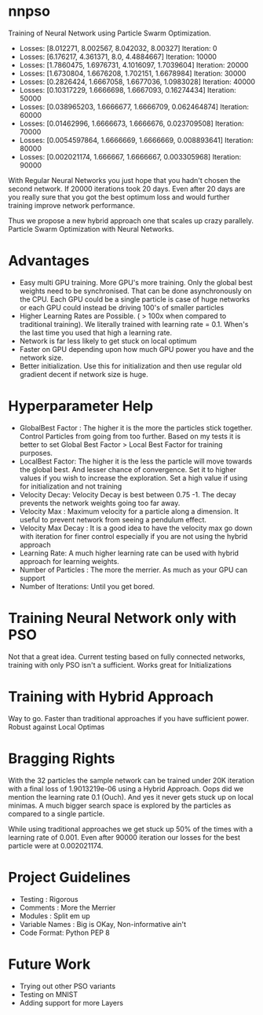# nnpso
Training of Neural Network using Particle Swarm Optimization.

- Losses: [8.012271, 8.002567, 8.042032, 8.00327] Iteration: 0
- Losses: [6.176217, 4.361371, 8.0, 4.4884667] Iteration: 10000
- Losses: [1.7860475, 1.6976731, 4.1016097, 1.7039604] Iteration: 20000
- Losses: [1.6730804, 1.6676208, 1.702151, 1.6678984] Iteration: 30000
- Losses: [0.2826424, 1.6667058, 1.6677036, 1.0983028] Iteration: 40000
- Losses: [0.10317229, 1.6666698, 1.6667093, 0.16274434] Iteration: 50000
- Losses: [0.038965203, 1.6666677, 1.6666709, 0.062464874] Iteration: 60000
- Losses: [0.01462996, 1.6666673, 1.6666676, 0.023709508] Iteration: 70000
- Losses: [0.0054597864, 1.6666669, 1.6666669, 0.008893641] Iteration: 80000
- Losses: [0.002021174, 1.666667, 1.6666667, 0.003305968] Iteration: 90000

With Regular Neural Networks you just hope that you hadn't chosen the second network. If 20000 iterations took 20 days. Even after 20 days are you really sure that you got the best optimum loss and would further training improve network performance.

Thus we propose a new hybrid approach one that scales up crazy parallely. Particle Swarm Optimization with Neural Networks.

# Advantages
- Easy multi GPU training. More GPU's more training. Only the global best weights need to be synchronised. That can be done asynchronously on the CPU. Each GPU could be a single particle is case of huge networks or each GPU could instead be driving 100's of smaller particles
- Higher Learning Rates are Possible. ( > 100x when compared to traditional training). We literally trained with learning rate = 0.1. When's the last time you used that high a learning rate.
- Network is far less likely to get stuck on local optimum
- Faster on GPU depending upon how much GPU power you have and the network size.
- Better initialization. Use this for initialization and then use regular old gradient decent if network size is huge.

# Hyperparameter Help

 - GlobalBest Factor : The higher it is the more the particles stick together. Control Particles from going from too further. Based on my tests it is better to set Global Best Factor > Local Best Factor for  training purposes.
 - LocalBest Factor: The higher it is the less the particle will move towards the global best. And lesser chance of convergence. Set it to higher values if you wish to increase the exploration. Set a high value if using for initialization and not training
 - Velocity Decay: Velocity Decay is best between 0.75 -1. The decay prevents the network weights going too far away.
 - Velocity Max : Maximum velocity for a particle along a dimension. It useful to prevent network from seeing a pendulum effect.
 - Velocity Max Decay : It is a good idea to have the velocity max go down with iteration for finer control especially if you are not using the hybrid approach
 - Learning Rate: A much higher learning rate can be used with hybrid approach for learning weights.
 - Number of Particles : The more the merrier. As much as your GPU can support
 - Number of Iterations: Until you get bored.

# Training Neural Network only with PSO
Not that a great idea. Current testing based on fully connected networks, training with only PSO isn't a sufficient. Works great for Initializations

# Training with Hybrid Approach
Way to go. Faster than traditional approaches if you have sufficient power.
Robust against Local Optimas

# Bragging Rights

With the 32 particles the sample network can be trained under 20K iteration with a final loss of 1.9013219e-06 using a Hybrid Approach. Oops did we mention the learning rate 0.1 (Ouch). And yes it never gets stuck up on local minimas. A much bigger search space is explored by the particles as compared to a single particle.

While using traditional approaches we get stuck up 50% of the times with a learning rate of 0.001. Even after 90000 iteration our losses for the best particle were at 0.002021174.

# Project Guidelines

- Testing : Rigorous
- Comments : More the Merrier
- Modules : Split em up
- Variable Names : Big is OKay, Non-informative ain't
- Code Format: Python PEP 8



# Future Work
 - Trying out other PSO variants
 - Testing on MNIST
 - Adding support for more Layers

